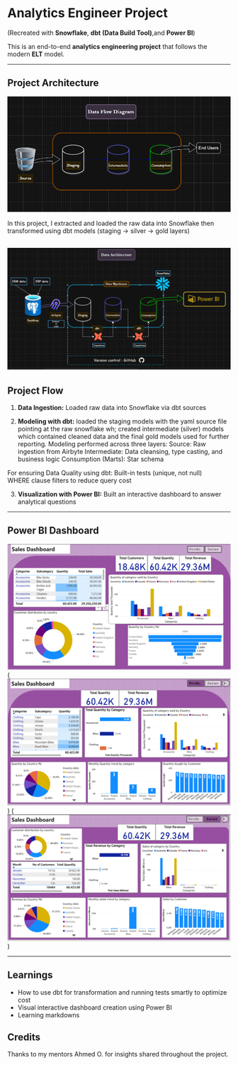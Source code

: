 # Analytics Engineer Project 
(Recreated with **Snowflake**, **dbt (Data Build Tool)**,and **Power BI**)

This is an end-to-end **analytics engineering project** that follows the modern **ELT** model.

---

## Project Architecture
 
![Data flow](LinkedIn_1.png) 

In this project, I extracted and loaded the raw data into Snowflake then transformed using dbt models (staging → silver → gold layers)

![Tool Architecture](LinkedIn_2.png)
---

## Project Flow

1. **Data Ingestion:** Loaded raw data into Snowflake via dbt sources

2. **Modeling with dbt:** loaded the staging models with the yaml source file pointing at the raw snowflake wh; created intermediate (silver) models which contained cleaned data and the final gold models used for further reporting. Modeling performed across three layers:
       Source: Raw ingestion from Airbyte
       Intermediate: Data cleansing, type casting, and business logic
       Consumption (Marts): Star schema 

For ensuring Data Quality using dbt:
      Built-in tests (unique, not null)      
      WHERE clause filters to reduce query cost

3. **Visualization with Power BI:** Built an interactive dashboard to answer analytical questions

---

## Power BI Dashboard

![Home](Dashboard_1.png)(![Product](Product_Db.png)) (![Sales](Sales_Db.png))

---

## Learnings

- How to use dbt for transformation and running tests smartly to optimize cost 
- Visual interactive dashboard creation using Power BI
- Learning markdowns



## Credits

Thanks to my mentors Ahmed O.  for insights shared throughout the project.




